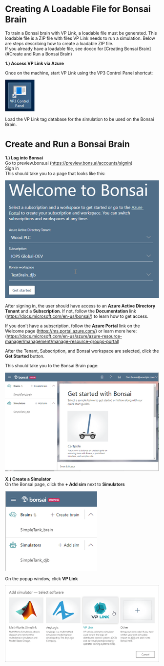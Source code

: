 # Creating A Loadable File for Bonsai Brain 
To train a Bonsai brain with VP Link, a loadable file must be generated. This loadable file is a ZIP file with files VP Link needs to run a simulation. Below are steps describing how to create a loadable ZIP file.  
If you already have a loadable file, see docco for [Creating Bonsai Brain](#Create and Run a Bonsai Brain)

**1.) Access VP Link via Azure**  
_<More goes here>_

Once on the machine, start VP Link using the VP3 Control Panel shortcut:  

![VP3 Shortcut](/images/Capetest_VP3ControlPanelShortcut.png)  

Load the VP Link tag database for the simulation to be used on the Bonsai Brain. 




# Create and Run a Bonsai Brain

**1.) Log into Bonsai**  
Go to preview.bons.ai (https://preview.bons.ai/accounts/signin)  
Sign in  
This should take you to a page that looks like this:   

![Welcome to Bonsai](/images/WelcomeToBonsai.png)  

After signing in, the user should have access to an **Azure Active Directory Tenant** and a **Subscription**. If not, follow the **Documentation** link (https://docs.microsoft.com/en-us/bonsai/) to learn how to get access.

If you don't have a subscription, follow the **Azure Portal** link on the Welcome page (https://ms.portal.azure.com/) or learn more here: (https://docs.microsoft.com/en-us/azure/azure-resource-manager/management/manage-resource-groups-portal)  
 
After the Tenant, Subscription, and Bonsai workspace are selected, click the **Get Started** button.  

This should take you to the Bonsai Brain page:    

![Welcome to Bonsai Brain](/images/WelcomeToBonsaiBrain.png)  

**X.) Create a Simulator**  
On the Bonsai page, click the **+ Add sim** next to **Simulators**   

![Add Sim Text](/images/BonsaiBrain_AddSimText.png)  

On the popup window, click **VP Link**   

![Add Sim VPLink](/images/BonsaiBrain_AddSimVPLink.png)  


